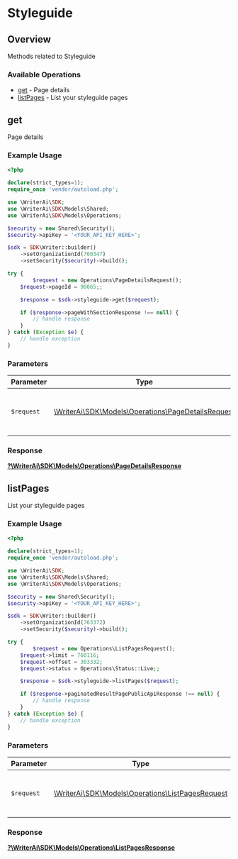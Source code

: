 # Styleguide


## Overview

Methods related to Styleguide

### Available Operations

* [get](#get) - Page details
* [listPages](#listpages) - List your styleguide pages

## get

Page details

### Example Usage

```php
<?php

declare(strict_types=1);
require_once 'vendor/autoload.php';

use \WriterAi\SDK;
use \WriterAi\SDK\Models\Shared;
use \WriterAi\SDK\Models\Operations;

$security = new Shared\Security();
$security->apiKey = '<YOUR_API_KEY_HERE>';

$sdk = SDK\Writer::builder()
    ->setOrganizationId(700347)
    ->setSecurity($security)->build();

try {
        $request = new Operations\PageDetailsRequest();
    $request->pageId = 90065;;

    $response = $sdk->styleguide->get($request);

    if ($response->pageWithSectionResponse !== null) {
        // handle response
    }
} catch (Exception $e) {
    // handle exception
}
```

### Parameters

| Parameter                                                                                           | Type                                                                                                | Required                                                                                            | Description                                                                                         |
| --------------------------------------------------------------------------------------------------- | --------------------------------------------------------------------------------------------------- | --------------------------------------------------------------------------------------------------- | --------------------------------------------------------------------------------------------------- |
| `$request`                                                                                          | [\WriterAi\SDK\Models\Operations\PageDetailsRequest](../../Models/Operations/PageDetailsRequest.md) | :heavy_check_mark:                                                                                  | The request object to use for the request.                                                          |


### Response

**[?\WriterAi\SDK\Models\Operations\PageDetailsResponse](../../Models/Operations/PageDetailsResponse.md)**


## listPages

List your styleguide pages

### Example Usage

```php
<?php

declare(strict_types=1);
require_once 'vendor/autoload.php';

use \WriterAi\SDK;
use \WriterAi\SDK\Models\Shared;
use \WriterAi\SDK\Models\Operations;

$security = new Shared\Security();
$security->apiKey = '<YOUR_API_KEY_HERE>';

$sdk = SDK\Writer::builder()
    ->setOrganizationId(763372)
    ->setSecurity($security)->build();

try {
        $request = new Operations\ListPagesRequest();
    $request->limit = 760116;
    $request->offset = 303332;
    $request->status = Operations\Status::Live;;

    $response = $sdk->styleguide->listPages($request);

    if ($response->paginatedResultPagePublicApiResponse !== null) {
        // handle response
    }
} catch (Exception $e) {
    // handle exception
}
```

### Parameters

| Parameter                                                                                       | Type                                                                                            | Required                                                                                        | Description                                                                                     |
| ----------------------------------------------------------------------------------------------- | ----------------------------------------------------------------------------------------------- | ----------------------------------------------------------------------------------------------- | ----------------------------------------------------------------------------------------------- |
| `$request`                                                                                      | [\WriterAi\SDK\Models\Operations\ListPagesRequest](../../Models/Operations/ListPagesRequest.md) | :heavy_check_mark:                                                                              | The request object to use for the request.                                                      |


### Response

**[?\WriterAi\SDK\Models\Operations\ListPagesResponse](../../Models/Operations/ListPagesResponse.md)**

